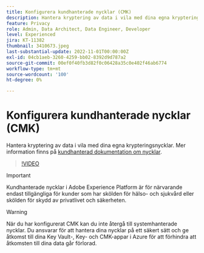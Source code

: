 ```yaml
---
title: Konfigurera kundhanterade nycklar (CMK)
description: Hantera kryptering av data i vila med dina egna krypteringsnycklar.
feature: Privacy
role: Admin, Data Architect, Data Engineer, Developer
level: Experienced
jira: KT-11382
thumbnail: 3410673.jpeg
last-substantial-update: 2022-11-01T00:00:00Z
exl-id: 04cb1aeb-3260-4259-bb02-8392d9d787a2
source-git-commit: 00ef0f40fb3d82f0c06428a35c0e402f46ab6774
workflow-type: tm+mt
source-wordcount: '100'
ht-degree: 0%

---
```


# Konfigurera kundhanterade nycklar (CMK)

Hantera kryptering av data i vila med dina egna krypteringsnycklar. Mer information finns på [kundhanterad dokumentation om nycklar](https://experienceleague.adobe.com/docs/experience-platform/landing/governance-privacy-security/customer-managed-keys.html).

>[!VIDEO](https://video.tv.adobe.com/v/3410673/?learn=on)

>[!IMPORTANT]
>
> Kundhanterade nycklar i Adobe Experience Platform är för närvarande endast tillgängliga för kunder som har skölden för hälso- och sjukvård eller skölden för skydd av privatlivet och säkerheten.

>[!WARNING]
>
>När du har konfigurerat CMK kan du inte återgå till systemhanterade nycklar. Du ansvarar för att hantera dina nycklar på ett säkert sätt och ge åtkomst till dina Key Vault-, Key- och CMK-appar i Azure för att förhindra att åtkomsten till dina data går förlorad.
